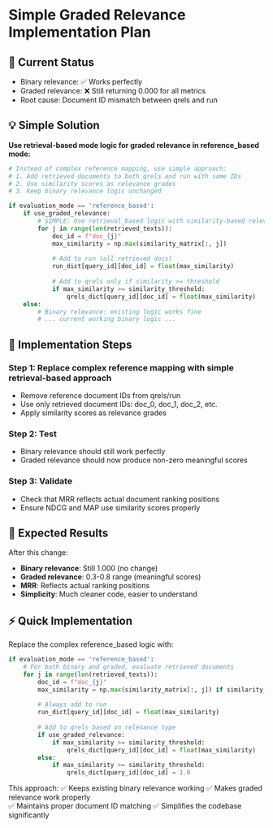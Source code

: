 # Simple Graded Relevance Implementation Plan

## 🎯 Current Status
- Binary relevance: ✅ Works perfectly 
- Graded relevance: ❌ Still returning 0.000 for all metrics
- Root cause: Document ID mismatch between qrels and run

## 💡 Simple Solution

**Use retrieval-based mode logic for graded relevance in reference_based mode:**

```python
# Instead of complex reference mapping, use simple approach:
# 1. Add retrieved documents to both qrels and run with same IDs
# 2. Use similarity scores as relevance grades
# 3. Keep binary relevance logic unchanged

if evaluation_mode == 'reference_based':
    if use_graded_relevance:
        # SIMPLE: Use retrieval_based logic with similarity-based relevance
        for j in range(len(retrieved_texts)):
            doc_id = f"doc_{j}"
            max_similarity = np.max(similarity_matrix[:, j])
            
            # Add to run (all retrieved docs)
            run_dict[query_id][doc_id] = float(max_similarity)
            
            # Add to qrels only if similarity >= threshold
            if max_similarity >= similarity_threshold:
                qrels_dict[query_id][doc_id] = float(max_similarity)
    else:
        # Binary relevance: existing logic works fine
        # ... current working binary logic ...
```

## 🔄 Implementation Steps

### Step 1: Replace complex reference mapping with simple retrieval-based approach
- Remove reference document IDs from qrels/run
- Use only retrieved document IDs: doc_0, doc_1, doc_2, etc.
- Apply similarity scores as relevance grades

### Step 2: Test
- Binary relevance should still work perfectly
- Graded relevance should now produce non-zero meaningful scores

### Step 3: Validate
- Check that MRR reflects actual document ranking positions
- Ensure NDCG and MAP use similarity scores properly

## 🎯 Expected Results

After this change:
- **Binary relevance**: Still 1.000 (no change)
- **Graded relevance**: 0.3-0.8 range (meaningful scores)
- **MRR**: Reflects actual ranking positions
- **Simplicity**: Much cleaner code, easier to understand

## ⚡ Quick Implementation

Replace the complex reference_based logic with:

```python
if evaluation_mode == 'reference_based':
    # For both binary and graded, evaluate retrieved documents
    for j in range(len(retrieved_texts)):
        doc_id = f"doc_{j}"
        max_similarity = np.max(similarity_matrix[:, j]) if similarity_matrix.shape[0] > 0 else 0.01
        
        # Always add to run
        run_dict[query_id][doc_id] = float(max_similarity)
        
        # Add to qrels based on relevance type
        if use_graded_relevance:
            if max_similarity >= similarity_threshold:
                qrels_dict[query_id][doc_id] = float(max_similarity)
        else:
            if max_similarity >= similarity_threshold:
                qrels_dict[query_id][doc_id] = 1.0
```

This approach:
✅ Keeps existing binary relevance working
✅ Makes graded relevance work properly  
✅ Maintains proper document ID matching
✅ Simplifies the codebase significantly